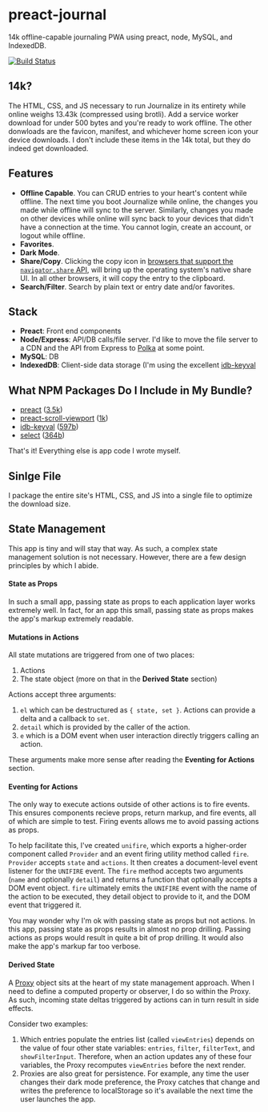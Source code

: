 # preact-journal

14k offline-capable journaling PWA using preact, node, MySQL, and IndexedDB.

[![Build Status](https://travis-ci.org/jpodwys/preact-journal.svg?branch=master)](https://travis-ci.org/jpodwys/preact-journal)

## 14k?

The HTML, CSS, and JS necessary to run Journalize in its entirety while online weighs 13.43k (compressed using brotli). Add a service worker download for under 500 bytes and you're ready to work offline. The other donwloads are the favicon, manifest, and whichever home screen icon your device downloads. I don't include these items in the 14k total, but they do indeed get downloaded.

## Features

* **Offline Capable**. You can CRUD entries to your heart's content while offline. The next time you boot Journalize while online, the changes you made while offline will sync to the server. Similarly, changes you made on other devices while online will sync back to your devices that didn't have a connection at the time. You cannot login, create an account, or logout while offline.
* **Favorites**.
* **Dark Mode**.
* **Share/Copy**. Clicking the copy icon in [browsers that support the `navigator.share` API](https://caniuse.com/#search=share%20api), will bring up the operating system's native share UI. In all other browsers, it will copy the entry to the clipboard.
* **Search/Filter**. Search by plain text or entry date and/or favorites.

## Stack

* **Preact**: Front end components
* **Node/Express**: API/DB calls/file server. I'd like to move the file server to a CDN and the API from Express to [Polka](https://github.com/lukeed/polka) at some point.
* **MySQL**: DB
* **IndexedDB**: Client-side data storage (I'm using the excellent [idb-keyval](https://github.com/jakearchibald/idb-keyval)

## What NPM Packages Do I Include in My Bundle?

* [preact](https://github.com/developit/preact) ([3.5k](https://bundlephobia.com/result?p=preact@8.4.2))
* [preact-scroll-viewport](https://github.com/developit/preact-scroll-viewport) ([1k](https://bundlephobia.com/result?p=preact-scroll-viewport@0.2.0))
* [idb-keyval](https://github.com/jakearchibald/idb-keyval) ([597b](https://bundlephobia.com/result?p=idb-keyval@3.1.0))
* [select](https://github.com/zenorocha/select) ([364b](https://bundlephobia.com/result?p=select@1.1.2))

That's it! Everything else is app code I wrote myself.

## Sinlge File

I package the entire site's HTML, CSS, and JS into a single file to optimize the download size.

## State Management

This app is tiny and will stay that way. As such, a complex state management solution is not necessary. However, there are a few design principles by which I abide.

#### State as Props

In such a small app, passing state as props to each application layer works extremely well. In fact, for an app this small, passing state as props makes the app's markup extremely readable.

#### Mutations in Actions

All state mutations are triggered from one of two places:

1. Actions
2. The state object (more on that in the **Derived State** section)

Actions accept three arguments:

1. `el` which can be destructured as `{ state, set }`. Actions can provide a delta and a callback to `set`.
2. `detail` which is provided by the caller of the action.
3. `e` which is a DOM event when user interaction directly triggers calling an action.

These arguments make more sense after reading the **Eventing for Actions** section.

#### Eventing for Actions

The only way to execute actions outside of other actions is to fire events. This ensures components recieve props, return markup, and fire events, all of which are simple to test. Firing events allows me to avoid passing actions as props.

To help facilitate this, I've created `unifire`, which exports a higher-order component called `Provider` and an event firing utility method called `fire`. `Provider` accepts `state` and `actions`. It then creates a document-level event listener for the `UNIFIRE` event. The `fire` method accepts two arguments (`name` and optionally `detail`) and returns a function that optionally accepts a DOM event object. `fire` ultimately emits the `UNIFIRE` event with the name of the action to be executed, they detail object to provide to it, and the DOM event that triggered it.

You may wonder why I'm ok with passing state as props but not actions. In this app, passing state as props results in almost no prop drilling. Passing actions as props would result in quite a bit of prop drilling. It would also make the app's markup far too verbose.

#### Derived State

A [Proxy](https://developer.mozilla.org/en-US/docs/Web/JavaScript/Reference/Global_Objects/Proxy) object sits at the heart of my state management approach. When I need to define a computed property or observer, I do so within the Proxy. As such, incoming state deltas triggered by actions can in turn result in side effects.

Consider two examples:

1. Which entries populate the entries list (called `viewEntries`) depends on the value of four other state variables: `entries`, `filter`, `filterText`, and `showFilterInput`. Therefore, when an action updates any of these four variables, the Proxy recomputes `viewEntries` before the next render.
2. Proxies are also great for persistence. For example, any time the user changes their dark mode preference, the Proxy catches that change and writes the preference to localStorage so it's available the next time the user launches the app.
